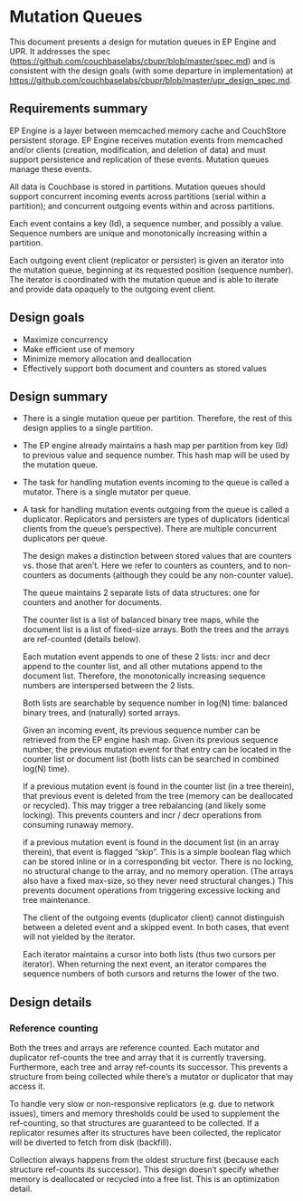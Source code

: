 # Mutation Queues

This document presents a design for mutation queues in EP Engine and UPR.  It addresses the spec (https://github.com/couchbaselabs/cbupr/blob/master/spec.md) and is consistent with the design goals (with some departure in implementation) at https://github.com/couchbaselabs/cbupr/blob/master/upr_design_spec.md.

## Requirements summary

EP Engine is a layer between memcached memory cache and CouchStore persistent storage.  EP Engine receives mutation events from memcached and/or clients (creation, modification, and deletion of data) and must support persistence and replication of these events.  Mutation queues manage these events.

All data is Couchbase is stored in partitions.  Mutation queues should support concurrent incoming events across partitions (serial within a partition); and concurrent outgoing events within and across partitions.

Each event contains a key (Id), a sequence number, and possibly a value.  Sequence numbers are unique and monotonically increasing within a partition.

Each outgoing event client (replicator or persister) is given an iterator into the mutation queue, beginning at its requested position (sequence number).  The iterator is coordinated with the mutation queue and is able to iterate and provide data opaquely to the outgoing event client.

## Design goals

* Maximize concurrency
* Make efficient use of memory
* Minimize memory allocation and deallocation
* Effectively support both document and counters as stored values


## Design summary

* There is a single mutation queue per partition.  Therefore, the rest of this design applies to a single partition.
* The EP engine already maintains a hash map per partition from key (Id) to previous value and sequence number.  This hash map will be used by the mutation queue.

* The task for handling mutation events incoming to the queue is called a mutator.  There is a single mutator per queue.

* A task for handling mutation events outgoing from the queue is called a duplicator.  Replicators and persisters are types of duplicators (identical clients from the queue’s perspective).  There are multiple concurrent duplicators per queue.

    The design makes a distinction between stored values that are counters vs. those that aren’t. Here we refer to counters as counters, and to non-counters as documents (although they could be any non-counter value).

    The queue maintains 2 separate lists of data structures: one for counters and another for documents.

    The counter list is a list of balanced binary tree maps, while the document list is a list of fixed-size arrays.  Both the trees and the arrays are ref-counted (details below).

    Each mutation event appends to one of these 2 lists: incr and decr append to the counter list, and all other mutations append to the document list.  Therefore, the monotonically increasing sequence numbers are interspersed between the 2 lists.

    Both lists are searchable by sequence number in log(N) time: balanced binary trees, and (naturally) sorted arrays.

    Given an incoming event, its previous sequence number can be retrieved from the EP engine hash map.  Given its previous sequence number, the previous mutation event for that entry can be located in the counter list or document list (both lists can be searched in combined log(N) time).

    If a previous mutation event is found in the counter list (in a tree therein), that previous event is deleted from the tree (memory can be deallocated or recycled).  This may trigger a tree rebalancing (and likely some locking).  This prevents counters and incr / decr operations from consuming runaway memory.

    if a previous mutation event is found in the document list (in an array therein), that event is flagged “skip”.  This is a simple boolean flag which can be stored inline or in a corresponding bit vector.  There is no locking, no structural change to the array, and no memory operation.  (The arrays also have a fixed max-size, so they never need structural changes.)  This prevents document operations from triggering excessive locking and tree maintenance.

    The client of the outgoing events (duplicator client) cannot distinguish between a deleted event and a skipped event.  In both cases, that event will not yielded by the iterator.

    Each iterator maintains a cursor into both lists (thus two cursors per iterator).  When returning the next event, an iterator compares the sequence numbers of both cursors and returns the lower of the two.


## Design details
### Reference counting

Both the trees and arrays are reference counted.  Each mutator and duplicator ref-counts the tree and array that it is currently traversing.  Furthermore, each tree and array ref-counts its successor.  This prevents a structure from being collected while there’s a mutator or duplicator that may access it.

To handle very slow or non-responsive replicators (e.g. due to network issues), timers and memory thresholds could be used to supplement the ref-counting, so that structures are guaranteed to be collected.  If a replicator resumes after its structures have been collected, the replicator will be diverted to fetch from disk (backfill).

Collection always happens from the oldest structure first (because each structure ref-counts its successor).  This design doesn’t specify whether memory is deallocated or recycled into a free list.  This is an optimization detail.
